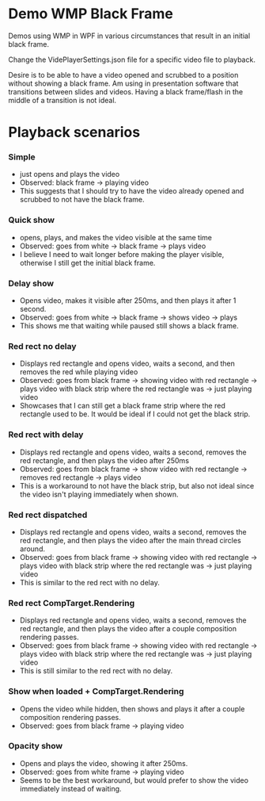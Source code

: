 # Demo WMP Black Frame

Demos using WMP in WPF in various circumstances that result in an initial black frame.

Change the VidePlayerSettings.json file for a specific video file to playback.

Desire is to be able to have a video opened and scrubbed to a position without showing a black frame. Am using in presentation software that transitions between slides and videos. Having a black frame/flash in the middle of a transition is not ideal.

# Playback scenarios

### Simple
- just opens and plays the video
- Observed: black frame -> playing video
- This suggests that I should try to have the video already opened and scrubbed to not have the black frame.

### Quick show
- opens, plays, and makes the video visible at the same time
- Observed: goes from white -> black frame -> plays video
- I believe I need to wait longer before making the player visible, otherwise I still get the initial black frame.

### Delay show
- Opens video, makes it visible after 250ms, and then plays it after 1 second.
- Observed: goes from white -> black frame -> shows video -> plays
- This shows me that waiting while paused still shows a black frame.

### Red rect no delay
- Displays red rectangle and opens video, waits a second, and then removes the red while playing video
- Observed: goes from black frame -> showing video with red rectangle -> plays video with black strip where the red rectangle was -> just playing video
- Showcases that I can still get a black frame strip where the red rectangle used to be. It would be ideal if I could not get the black strip.

### Red rect with delay
- Displays red rectangle and opens video, waits a second, removes the red rectangle, and then plays the video after 250ms
- Observed: goes from black frame -> show video with red rectangle -> removes red rectangle -> plays video
- This is a workaround to not have the black strip, but also not ideal since the video isn't playing immediately when shown.

### Red rect dispatched
- Displays red rectangle and opens video, waits a second, removes the red rectangle, and then plays the video after the main thread circles around.
- Observed: goes from black frame -> showing video with red rectangle -> plays video with black strip where the red rectangle was -> just playing video
- This is similar to the red rect with no delay.

### Red rect CompTarget.Rendering
- Displays red rectangle and opens video, waits a second, removes the red rectangle, and then plays the video after a couple composition rendering passes.
- Observed: goes from black frame -> showing video with red rectangle -> plays video with black strip where the red rectangle was -> just playing video
- This is still similar to the red rect with no delay.

### Show when loaded + CompTarget.Rendering
- Opens the video while hidden, then shows and plays it after a couple composition rendering passes.
- Observed: goes from black frame -> playing video

### Opacity show
- Opens and plays the video, showing it after 250ms.
- Observed: goes from white frame -> playing video
- Seems to be the best workaround, but would prefer to show the video immediately instead of waiting.</value>